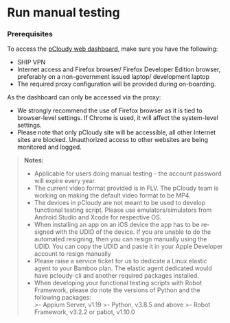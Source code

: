 # Run manual testing


### Prerequisites
To access the [pCloudy web dashboard](https://hats.pcloudy.com), make sure you have the following:
- SHIP VPN
- Internet access and Firefox browser/ Firefox Developer Edition browser, preferably on a non-government issued laptop/ development laptop
- The required proxy configuration will be provided during on-boarding.

As the dashboard can only be accessed via the proxy:
- We strongly recommend the use of Firefox browser as it is tied to browser-level settings. If Chrome is used, it will affect the system-level settings.
- Please note that only pCloudy site will be accessible, all other Internet sites are blocked. Unauthorized access to other websites are being monitored and logged.

>**Notes:**
>- Applicable for users doing manual testing - the account password will expire every year.
>- The current video format provided is in FLV. The pCloudy team is working on making the default video format to be MP4.
>- The devices in pCloudy are not meant to be used to develop functional testing script. Please use emulators/simulators from Android Studio and Xcode for respective OS.
>- When installing an app on an iOS device the app has to be re-signed with the UDID of the device. If you are unable to do the automated resigning, then you can resign manually using the UDID. You can copy the UDID and paste it in your Apple Developer account to resign manually
>- Please raise a service ticket for us to dedicate a Linux elastic agent to your Bamboo plan. The  elastic agent dedicated would have pcloudy-cli and another required packages installed.
>- When developing your functional testing scripts with Robot Framework, please do note the versions of Python and the following packages:  
    >- Appium Server, v1.19
    >- Python, v3.8.5 and above
    >- Robot Framework, v3.2.2 or pabot, v1.10.0
